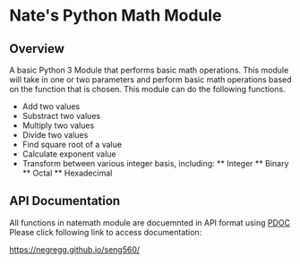 # Nate's Python Math Module

## Overview

A basic Python 3 Module that performs basic math operations.  This module 
will take in one or two parameters and perform basic math operations based on
the function that is chosen.  This module can do the following functions.

* Add two values
* Substract two values
* Multiply two values
* Divide two values
* Find square root of a value
* Calculate exponent value
* Transform between various integer basis, including:
** Integer
** Binary
** Octal
** Hexadecimal

## API Documentation

All functions in natemath module are docuemnted in API format using 
[PDOC](https://pdoc3.github.io/pdoc/.)  Please click following link to access
documentation:

https://negregg.github.io/seng560/
